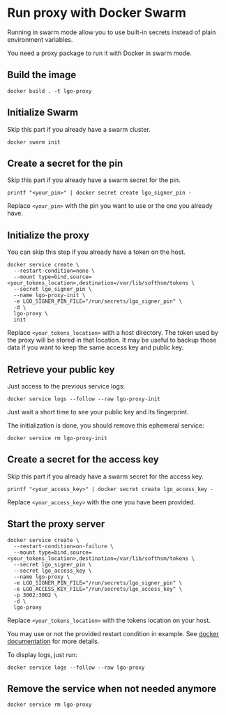 # Run proxy with Docker Swarm

Running in swarm mode allow you to use built-in secrets instead of plain environment variables.

You need a proxy package to run it with Docker in swarm mode.

## Build the image

```
docker build . -t lgo-proxy
```

## Initialize Swarm

Skip this part if you already have a swarm cluster.

```
docker swarm init
```

## Create a secret for the pin

Skip this part if you already have a swarm secret for the pin.

```
printf "<your_pin>" | docker secret create lgo_signer_pin -
```

Replace `<your_pin>` with the pin you want to use or the one you already have.

## Initialize the proxy

You can skip this step if you already have a token on the host.

```
docker service create \
  --restart-condition=none \
  --mount type=bind,source=<your_tokens_location>,destination=/var/lib/softhsm/tokens \
  --secret lgo_signer_pin \
  --name lgo-proxy-init \
  -e LGO_SIGNER_PIN_FILE="/run/secrets/lgo_signer_pin" \
  -d \
  lgo-proxy \
  init
```

Replace `<your_tokens_location>` with a host directory.
The token used by the proxy will be stored in that location.
It may be useful to backup those data if you want to keep the same access key and public key.

## Retrieve your public key

Just access to the previous service logs:

```
docker service logs --follow --raw lgo-proxy-init
```

Just wait a short time to see your public key and its fingerprint.

The initialization is done, you should remove this ephemeral service:

```
docker service rm lgo-proxy-init
```

## Create a secret for the access key

Skip this part if you already have a swarm secret for the access key.

```
printf "<your_access_key>" | docker secret create lgo_access_key -
```

Replace `<your_access_key>` with the one you have been provided.

## Start the proxy server

```
docker service create \
  --restart-condition=on-failure \
  --mount type=bind,source=<your_tokens_location>,destination=/var/lib/softhsm/tokens \
  --secret lgo_signer_pin \
  --secret lgo_access_key \
  --name lgo-proxy \
  -e LGO_SIGNER_PIN_FILE="/run/secrets/lgo_signer_pin" \
  -e LGO_ACCESS_KEY_FILE="/run/secrets/lgo_access_key" \
  -p 3002:3002 \
  -d \
  lgo-proxy
```

Replace `<your_tokens_location>` with the tokens location on your host.

You may use or not the provided restart condition in example.
See [docker documentation](https://docs.docker.com/engine/reference/commandline/service_create) for more details.

To display logs, just run:

```
docker service logs --follow --raw lgo-proxy
```

## Remove the service when not needed anymore

```
docker service rm lgo-proxy
```
